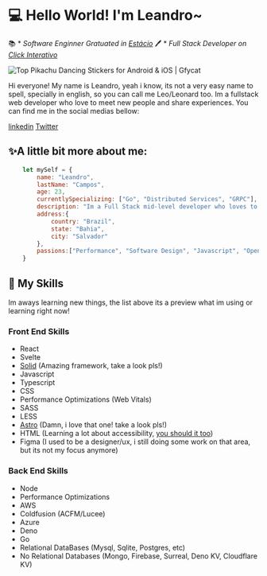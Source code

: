 # 💻 Hello World! I'm Leandro~ 			
📚 * *Software Enginner Gratuated in [Estácio](https://estacio.br/)*
 🖊️ * *Full Stack Developer on [Click Interativo](https://www.clickinterativo.com.br/)*

![Top Pikachu Dancing Stickers for Android & iOS | Gfycat](https://thumbs.gfycat.com/UnderstatedFlashyHumpbackwhale-max-1mb.gif)

Hi everyone! My name is Leandro, yeah i know, its not a very easy name to spell, specially in english, so you can call me Leo/Leonard too. Im a fullstack web developer who love to meet new people and share experiences.
You can find me in the social medias bellow:

[linkedin](https://www.linkedin.com/in/leandro-campos-750388214/)
[Twitter](https://twitter.com/LightSyr)


## ✨A little bit more about me:
```js
	let mySelf = {
		name: "Leandro",
		lastName: "Campos",
		age: 23,
		currentlySpecializing: ["Go", "Distributed Services", "GRPC"],
		description: "Im a Full Stack mid-level developer who loves to share my experience, meet new friends and learn even more",
		address:{
			country: "Brazil",
			state: "Bahia",
			city: "Salvador"
		},
		passions:["Performance", "Software Design", "Javascript", "Open Source", "Go", "Solid", "React", "Svelte", "SQL", "Mongo", "Education", "UX", "Developer Ergonomics", "Simplicity"]
	}
```
## 🔧 My Skills 

Im aways learning new things, the list above its a preview what im using or learning right now!

 ### Front End Skills

 - React
 - Svelte
 - [Solid](https://www.solidjs.com/) (Amazing framework, take a look pls!)
 - Javascript 
 - Typescript
 - CSS
 - Performance Optimizations (Web Vitals)
 - SASS
 - LESS
 - [Astro](https://astro.build/) (Damn, i love that one! take a look pls!)
 - HTML (Learning a lot about accessibility, [you should it too](https://www.w3.org/standards/webdesign/accessibility))
 - Figma (I used to be a designer/ux, i still doing some work on that area, but its not my focus anymore)

### Back End Skills
 - Node
 - Performance Optimizations
 - AWS
 - Coldfusion (ACFM/Lucee)
 - Azure
 - Deno
 - Go
 - Relational DataBases (Mysql, Sqlite, Postgres, etc)
 - No Relational Databases (Mongo, Firebase, Surreal, Deno KV, Cloudflare KV)
